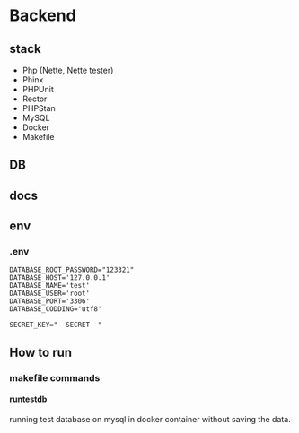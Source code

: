 # Backend 
## stack
- Php (Nette, Nette tester)
- Phinx
- PHPUnit
- Rector
- PHPStan
- MySQL
- Docker
- Makefile

[//]: # (## API)

[//]: # (### Rules)

[//]: # (#### api/v1)

[//]: # (It's open api for all users)

[//]: # (#### api/v2)

[//]: # (It's api that has protection by JWT tokens.)
## DB
## docs
## env
### .env

```dotenv
DATABASE_ROOT_PASSWORD="123321"
DATABASE_HOST='127.0.0.1'
DATABASE_NAME='test'
DATABASE_USER='root'
DATABASE_PORT='3306'
DATABASE_CODDING='utf8'

SECRET_KEY="--SECRET--"
```

## How to run
### makefile commands
#### runtestdb
running test database on mysql in docker container without saving the data.
